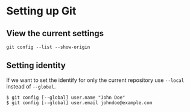 # Setting up Git

## View the current settings
```shell
git config --list --show-origin
```

## Setting identity

If we want to set the identify for only the current repository use ```--local```
instead of ```--global```.

```shell
$ git config [--global] user.name "John Doe"
$ git config [--global] user.email johndoe@example.com
```
